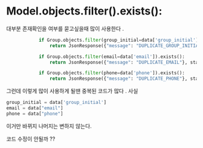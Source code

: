 # Model.objects.filter().exists():

대부분 존재확인을 여부를 묻고싶을때 많이 사용한다 .

```python
            if Group.objects.filter(group_initial=data['group_initial']).exists():
                return JsonResponse({"message": "DUPLICATE_GROUP_INITIAL"}, status=400)

            if Group.objects.filter(email=data['email']).exists():
                return JsonResponse({"message": "DUPLICATE_EMAIL"}, status=400)

            if Group.objects.filter(phone=data['phone']).exists():
                return JsonResponse({"message": "DUPLICATE_PHONE"}, status=400)

```

그런데 이렇게 많이 사용하게 될땐 중복된 코드가 많다 .
사실

```python
group_initial = data['group_initial']
email = data["email"]
phone = data["phone"]
```

이거만 바뀌지 나머지는 변하지 않는다.

코드 수정이 안될까 ??
